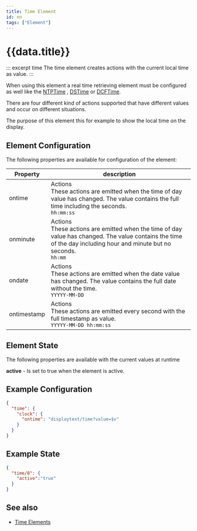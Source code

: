 ```yaml
---
title: Time Element
id: nn
tags: ["Element"]
---
```


# {{data.title}}

::: excerpt time
The time element creates actions with the current local time as value.
:::

When using this element a real time retrieving element must be configured as well like the [NTPTime](/elements/ntptime.md) , [DSTime](/elements/dstime.md) or [DCFTime](/elements/dcftime.md).

There are four different kind of actions supported that have different values and occur on different situations.

The purpose of this element this for example to show the local time on the display.


## Element Configuration

The following properties are available for configuration of the element:

| Property    | description                                                                                                                                                     |
| ----------- | --------------------------------------------------------------------------------------------------------------------------------------------------------------- |
| ontime      | Actions<br>These actions are emitted when the time of day value has changed. The value contains the full time including the seconds.<br> `hh:mm:ss`                        |
| onminute    | Actions<br>These actions are emitted when the time of day value has changed. The value contains the time of the day including hour and minute but no seconds. <br> `hh:mm` |
| ondate      | Actions<br>These actions are emitted when the date value has changed. The value contains the full date without the time.<br>  `YYYYY-MM-DD`                                |
| ontimestamp | Actions<br>These actions are emitted every second with the full timestamp as value.<br> `YYYYY-MM-DD hh:mm:ss`                                                             |


## Element State

The following properties are available with the current values at runtime

**active** - Is set to true when the element is active.


## Example Configuration

```json
{
  "time": {
    "clock": {
      "ontime": "displaytext/time?value=$v"
    }
  }
}
```

## Example State

```json
{
  "time/0": {
    "active":"true"
  }
}
```

## See also

* [Time Elements](/timeelements.md)

